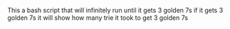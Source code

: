 This a bash script that will infinitely run until it gets 3 golden 7s if it gets 3 golden 7s it will show how many trie it took to get 3 golden 7s 
